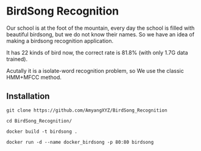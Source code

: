# BirdSong Recognition

Our school is at the foot of the mountain, every day the school is filled with beautiful birdsong, but we do not know their names. So we have an idea of making a birdsong recognition application.

It has 22 kinds of bird now, the correct rate is 81.8% (with only 1.7G data trained).

Acutally it is a isolate-word recognition problem, so We use the classic HMM+MFCC method.

## Installation

`git clone https://github.com/AmyangXYZ/BirdSong_Recognition`

`cd BirdSong_Recognition/`

`docker build -t birdsong .`

`docker run -d --name docker_birdsong -p 80:80 birdsong`

